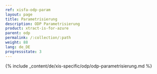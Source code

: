 ```yaml
---
ref: xisfa-odp-param
layout: page
title: Parametrisierung
description: ODP Parametrisierung
product: xtract-is-for-azure
parent: odp
permalink: /:collection/:path
weight: 88
lang: de_DE
progressstate: 3
---
```

{% include _content/de/xis-specific/odp/odp-parametrisierung.md  %}